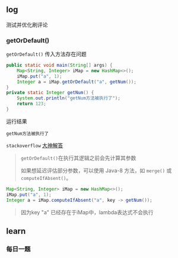 ## log

测试并优化刷评论



### getOrDefault()

`getOrDefault()` 传入方法存在问题

```java
public static void main(String[] args) {
    Map<String, Integer> iMap = new HashMap<>();
    iMap.put("a", 1);
    Integer a = iMap.getOrDefault("a", getNum());  
}
private static Integer getNum() {
    System.out.println("getNum方法被执行了");
    return 123;
}
```

运行结果

```
getNum方法被执行了
```

`stackoverflow` [大神解答](https://stackoverflow.com/questions/71274031/why-putting-method-as-param-of-getordefault-the-method-will-be-invoked-anyway)

> `getOrDefault()`在执行其逻辑之前会先计算其参数
>
> 如果想延迟评估部分参数，可以使用 Java-8 方法，如 `merge()` 或 `computeIfAbsent()`。

```java
Map<String, Integer> iMap = new HashMap<>();
iMap.put("a", 1);
Integer a = iMap.computeIfAbsent("a", key -> getNum());
```

> 因为key "a" 已经存在于iMap中，lambda表达式不会执行

## learn

### 每日一题



